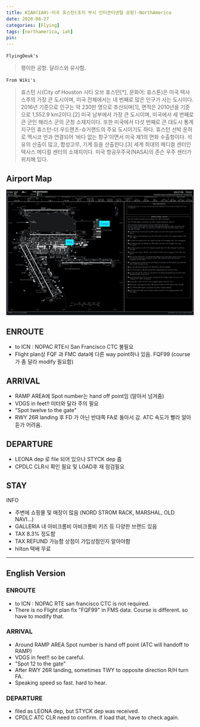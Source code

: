 ```yaml
---
title: KIAH(IAH)-미국 휴스턴(조지 부시 인터콘티넨털 공항)-NorthAmerica
date: 2020-08-27
categories: [Flying]
tags: [northamerica, iah]
pin:
---
```

`FlyingDeuk's`
>평이한 공항. 달라스와 유사함.

`From Wiki's`
>휴스턴 시(City of Houston 시티 오브 휴스턴[*], 문화어: 휴스톤)은 미국 텍사스주의 가장 큰 도시이며, 미국 전체에서는 네 번째로 많은 인구가 사는 도시이다. 2016년 기준으로 인구는 약 230만 명으로 추산되며[1], 면적은 2010년을 기준으로 1,552.9 km2이다.[2] 미국 남부에서 가장 큰 도시이며, 미국에서 세 번째로 큰 군인 해리스 군의 군청 소재지이다. 또한 미국에서 다섯 번째로 큰 대도시 통계 지구인 휴스턴-더 우드랜즈-슈거랜드의 주요 도시이기도 하다. 휴스턴 선박 운하로 멕시코 만과 연결되어 ‘바다 없는 항구’이면서 미국 제1의 면화 수출항이다. 석유의 산출이 많고, 합성고무, 기계 등을 산출한다.[3]
세계 최대의 메디컬 센터인 텍사스 메디컬 센터의 소재지이다. 미국 항공우주국(NASA)의 존슨 우주 센터가 위치해 있다.

## Airport Map
![iah](/img/flying/airport/iah_ap.jpg)

## ENROUTE
- to ICN : NOPAC RTE시 San Francisco CTC 불필요
- Flight plan상 FQF 과 FMC data에 다른 way point하나 있음. FQF99 (course가 좀 달라 modify 필요함)

## ARRIVAL
- RAMP AREA에 Spot number는 hand off point임 (알아서 넘겨줌)
- VDGS in feet!! 미터와 달라 주의 필요
- "Spot twelve to the gate"
- RWY 26R landing 후 FD 가 아닌 반대쪽 FA로 돌아서 감. ATC 속도가 빨라 알아듣가 어려움.



## DEPARTURE
- LEONA dep 로 file 되어 있으나 STYCK dep 줌
- CPDLC CLR시 확인 필요 및 LOAD후 재 점검필요


## STAY
INFO
- 주변에 쇼핑몰 및 매장이 많음 (NORD STROM RACK, MARSHAL, OLD NAVI...)
- GALLERIA 내 아비크롬비 아비크롬비 키즈 등 다양한 브랜드 있음
- TAX 8.3% 정도함
- TAX REFUND 가능함 상점이 가입상점인지 알아야함
- hilton 택배 무료


---------
## English Version
### ENROUTE
- to ICN : NOPAC RTE san francisco CTC is not required.
- There is no Flight plan fix "FQF99" in FMS data. Course is different. so have to modify that.

### ARRIVAL
- Around RAMP AREA Spot number is hand off point (ATC will handoff to RAMP)
- VDGS in feet!! so be careful.
- "Spot 12 to the gate"
- After RWY 26R landing, sometimes TWY to opposite direction R/H turn FA.
- Speaking speed so fast. hard to hear.


### DEPARTURE
- filed as LEONA dep, but STYCK dep was received.
- CPDLC ATC CLR need to confirm. if load that, have to check again.
